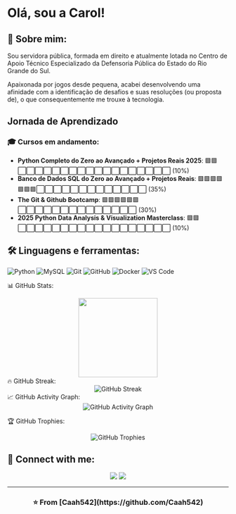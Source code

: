 # Olá, sou a Carol! 

## 🚀 Sobre mim:
Sou servidora pública, formada em direito e atualmente lotada no Centro de Apoio Técnico Especializado da Defensoria Pública do Estado do Rio Grande do Sul.  

Apaixonada por jogos desde pequena, acabei desenvolvendo uma afinidade com a identificação de desafios e suas resoluções (ou proposta de), o que consequentemente me trouxe à tecnologia.



## Jornada de Aprendizado
### 🎓 Cursos em andamento:
- **Python Completo do Zero ao Avançado + Projetos Reais 2025**: 🟪🟪⬜⬜⬜⬜⬜⬜⬜⬜⬜⬜⬜⬜⬜⬜⬜⬜⬜⬜ (10%)
- **Banco de Dados SQL do Zero ao Avançado + Projetos Reais**:   🟪🟪🟪🟪🟪🟪🟪⬜⬜⬜⬜⬜⬜⬜⬜⬜⬜⬜⬜⬜ (35%)
- **The Git & Github Bootcamp**: 🟪🟪🟪🟪🟪🟪⬜⬜⬜⬜⬜⬜⬜⬜⬜⬜⬜⬜⬜⬜ (30%)
- **2025 Python Data Analysis & Visualization Masterclass**: 🟪🟪⬜⬜⬜⬜⬜⬜⬜⬜⬜⬜⬜⬜⬜⬜⬜⬜⬜⬜ (10%)




## 🛠️ Linguagens e ferramentas:
![Python](https://img.shields.io/badge/-Python-3776AB?style=flat-square&logo=python&logoColor=white)
![MySQL](https://img.shields.io/badge/-MySQL-4479A1?style=flat-square&logo=mysql&logoColor=white)
![Git](https://img.shields.io/badge/-Git-F05032?style=flat-square&logo=git&logoColor=white)
![GitHub](https://img.shields.io/badge/-GitHub-181717?style=flat-square&logo=github&logoColor=white)
![Docker](https://img.shields.io/badge/-Docker-2496ED?style=flat-square&logo=docker&logoColor=white)
![VS Code](https://img.shields.io/badge/-VS%20Code-007ACC?style=flat-square&logo=visual-studio-code&logoColor=white)



📊 GitHub Stats:
<div align="center">
  <img height="180em" src="https://github-readme-stats.vercel.app/api?username=Caah542&show_icons=true&theme=default&title_color=8b5cf6&text_color=7c3aed&icon_color=a855f7&bg_color=ffffff&border_color=e5e7eb&include_all_commits=true&count_private=true"/>
</div>
🔥 GitHub Streak:
<div align="center">
  <img src="https://github-readme-streak-stats.herokuapp.com/?user=Caah542&theme=default&ring=8b5cf6&fire=7c3aed&currStreakLabel=8b5cf6&sideLabels=7c3aed&currStreakNum=7c3aed&sideNums=7c3aed&dates=6b7280&background=ffffff&border=e5e7eb" alt="GitHub Streak"/>
</div>
📈 GitHub Activity Graph:
<div align="center">
  <img src="https://github-readme-activity-graph.vercel.app/graph?username=Caah542&bg_color=ffffff&color=7c3aed&line=8b5cf6&point=a855f7&area=true&area_color=ddd6fe&hide_border=true" alt="GitHub Activity Graph"/>
</div>

🏆 GitHub Trophies:
<div align="center">
  <img src="https://github-profile-trophy.vercel.app/?username=Caah542&theme=flat&no-frame=true&margin-w=15&title_color=8b5cf6&text_color=7c3aed&icon_color=a855f7&bg_color=ffffff" alt="GitHub Trophies"/>
</div>

## 🤝 Connect with me:
<div align="center">
  <a href="https://www.linkedin.com/in/caroline-de-carvalho-soares-ab7033114?utm_source=share&utm_campaign=share_via&utm_content=profile&utm_medium=android_app)"><img src="https://img.shields.io/badge/-LinkedIn-0077B5?style=for-the-badge&logo=linkedin&logoColor=white"/></a>
  <a href="mailto:carolinecarvalho542@gmail.com"><img src="https://img.shields.io/badge/-Email-D14836?style=for-the-badge&logo=gmail&logoColor=white"/></a>
</div>

---

<div align="center">
  <h3>⭐️ From [Caah542](https://github.com/Caah542)</h3>
</div>

<!--
**Caah542/Caah542** is a ✨ _special_ ✨ repository because its `README.md` (this file) appears on your GitHub profile.

Here are some ideas to get you started:

- 🔭 I’m currently working on ...
- 🌱 I’m currently learning ...
- 👯 I’m looking to collaborate on ...
- 🤔 I’m looking for help with ...
- 💬 Ask me about ...
- 📫 How to reach me: ...
- 😄 Pronouns: ...
- ⚡ Fun fact: ...
-->
